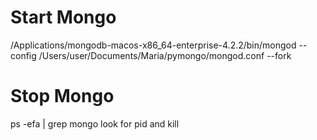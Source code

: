 # Start Mongo

/Applications/mongodb-macos-x86_64-enterprise-4.2.2/bin/mongod --config /Users/user/Documents/Maria/pymongo/mongod.conf --fork

# Stop Mongo
ps -efa | grep mongo
look for pid and
kill <pid>

